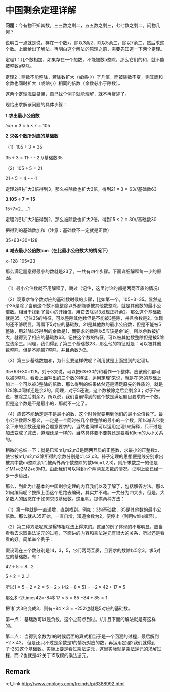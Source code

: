 # 中国剩余定理详解
__问题__：今有物不知其数，三三数之剩二，五五数之剩三，七七数之剩二。问物几何？  

说明白一点就是说，存在一个数x，除以3余2，除以5余三，除以7余二，然后求这个数。上面给出了解法。再明白这个解法的原理之前，需要先知道一下两个定理。

定理1：几个数相加，如果存在一个加数，不能被数a整除，那么它们的和，就不能被整数a整除。

定理2：两数不能整除，若除数扩大（或缩小）了几倍，而被除数不变，则其商和余数也同时扩大（或缩小）相同的倍数（余数必小于除数）。

这两个定理浅显易懂，自己找个例子就能理解，就不再赘述了。

现给出求解该问题的具体步骤：

__1.求出最小公倍数__

 $lcm=3\times5\times7=105$

__2.求各个数所对应的基础数__

（1）$105\div 3=35$

 $35\div3=11 \cdots\cdots 2$ //基础数35

（2）$105\div 5=21$

 $21\div5=4\cdots\cdots1$

 定理2把1扩大3倍得到3，那么被除数也扩大3倍，得到$21\times3=63$//基础数63

__3.$105\div7=15$__

15÷7=2......1

定理2把1扩大2倍得到2，那么被除数也扩大2倍，得到$15\times2=30$//基础数30

把得到的基础数加和（注意：基础数不一定就是正数）

35+63+30=128

__4.减去最小公倍数lcm（在比最小公倍数大的情况下）__

x=128-105=23

那么满足题意得最小的数就是23了。一共有四个步骤。下面详细解释每一步的原因。

（1）最小公倍数就不用解释了，跳过（记住，这里讨论的都是两两互质的情况）

（2）观察求每个数对应的基础数时候的步骤，比如第一个。105÷3=35。显然这个35是除了当前这个数不能整除以外都能够被其他数整除，就是其他数的最小公倍数。相当于找到了最小的开始值，用它去除以3发现正好余2。那么这个基础数就是35。记住35的特征，可以整除其他数但是不能被3整除，并且余数是2。体现的还不够明显，再看下5对应的基础数。21是其他数的最小公倍数，但是不能被5整除，用21除以5得到的余数是1，而要求的数除以5应该是余1的。所以余数被扩大，就得到了相应的基础数63。记住这个数的特征，可以被其他数整除但是被5除应该余三。同理，我们得到了第三个基础数23，那么他的特征就是：可以被其他数整除，但是不能被7整除，并且余数为2。

（3）第三步基础数加和，为什么要这样做呢？利用就是上面提到的定理1。

35+63+30=128。对于3来说，可以把63+30的和看作一个整体，应该他们都可以被3整除。看着上面写出的三个数的特征，运用定理1来说，就是在35的基础上加上一个可以被3整除的倍数，那么得到的结果依然还是满足原先的性质的，就是128除以同样还是余2的。同理，对于5还说，这个数被除之后会剩余3；对于7来说，被除之后剩余2。所以说，我们当前得到的这个数是满足题目要求的一个数。但是这个数是不是最小的，那就不一定了。

（4）应该不能确定是不是最小的数，这个时候就要用到他们的最小公倍数了。最小公倍数顾名思义，一定是一个同时被几个数整除的最小的一个数，所以减去它剩余下来的余数还是符合题意要求的。当然也同样可以运用定理1来解释，只不过是加法变成了减法，道理还是一样的。当然具体要不要剪还是要看和lcm的大小关系的。

稍微的总结一下：就是已知m1,m2,m3是两两互质的正整数，求最小的正整数x，使它被m1,m2,m3除所得的余数分别是c1,c2,c3。孙子定理的思想便是线分别求出被其中数mi整除余1而被两外两个数整除的数Mi(i=1,2,3)，则所求数之一的便是c1M1+c2M2+c3M3。由此我们可以得到n个两两互质数的情况。证明上面已经一步一步给出。

那么，到此为止基本的中国剩余定理的内容我们以及了解了，包括解答方法。那么如何编码呢？按照上面这个思路去编码，其实并不难。一共分为四大步。但是，大多数人的困惑在于如何求取基础数。这里呢，提供两种方法：

（1）第一种就是一直递增，直到找到。例如：3的基础数，35是其他数的最小公倍数。那么就从35开始，一直自增，知道余数为2，便停止（利用while循环）。

（2）第二种方法呢就是辗转相除法上得来的。这里的例子体现的不够明显，应当看看去求取乘法逆元的过程，下面讲的内容和乘法逆元有很大的关系，所以还是看看的好。简单举个例子：

假设现在三个数分别是14，3，5，它们两两互质，且要求的数除以5余3。求5对应的基础数。有：

$42\div5=8\dots2$

$5\div2=2\dots1$

所以$1=5-2\times2=5-2\times(42-8\times5)=-2\times42+17\times5$

那么$ -2\times42=-84$ $17\times5=85$  $-84+85=1$

把1扩大3倍变成3，则有$-84\times3=-252$也就是5对应的基础数。

第一点： 基础数可以是负数，这个之前点到过。//并且下面的解法就是有这样的。

第二点： 当得到余数为1的时候后面的算式相当于是一个回溯的过程，最后解到$-2\times42$。 但是还只不过是余数是1的情况对应的数，再运用定理2我们就得到了-252这个基础数。实际上要是看过乘法逆元，这里实际就是乘法逆元的求解过程，而-2也就是42关于15取模的乘法逆元。

## Remark
ref_link:<http://www.cnblogs.com/freinds/p/6388992.html>